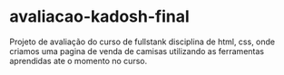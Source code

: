 # avaliacao-kadosh-final
Projeto de avaliação do curso de fullstank disciplina de html, css,
onde criamos uma pagina de venda de camisas utilizando as ferramentas aprendidas ate o momento no curso.
